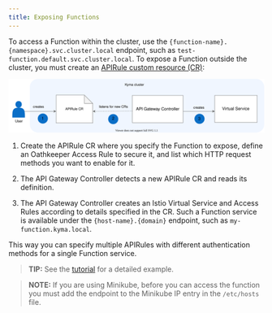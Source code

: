 ```yaml
---
title: Exposing Functions
---
```


To access a Function within the cluster, use the `{function-name}.{namespace}.svc.cluster.local` endpoint, such as `test-function.default.svc.cluster.local`. To expose a Function outside the cluster, you must create an [APIRule custom resource (CR)](./06-custom-resources/apig-01-apirule.md):

![Expose a Function service](./assets/svls-api-rules.svg)

1. Create the APIRule CR where you specify the Function to expose, define an Oathkeeper Access Rule to secure it, and list which HTTP request methods you want to enable for it.

2. The API Gateway Controller detects a new APIRule CR and reads its definition.

3. The API Gateway Controller creates an Istio Virtual Service and Access Rules according to details specified in the CR. Such a Function service is available under the `{host-name}.{domain}` endpoint, such as `my-function.kyma.local`.

This way you can specify multiple APIRules with different authentication methods for a single Function service.

>**TIP:** See the [tutorial](../03-tutorials/00-serverless/svls-03-expose-function.md) for a detailed example.

>**NOTE:** If you are using Minikube, before you can access the function you must add the endpoint to the Minikube IP entry in the `/etc/hosts` file.
